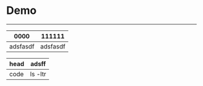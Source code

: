 # Demo
---



0000 | 111111
---------|------
adsfasdf| adsfasdf



head |adsff
-------|-------
code | ls -ltr
